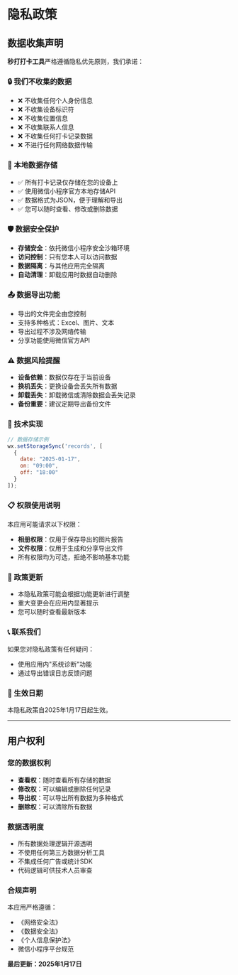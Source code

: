 # 隐私政策

## 数据收集声明

**秒打打卡工具**严格遵循隐私优先原则，我们承诺：

### 🔒 我们不收集的数据
- ❌ 不收集任何个人身份信息
- ❌ 不收集设备标识符
- ❌ 不收集位置信息
- ❌ 不收集联系人信息
- ❌ 不收集任何打卡记录数据
- ❌ 不进行任何网络数据传输

### 📱 本地数据存储
- ✅ 所有打卡记录仅存储在您的设备上
- ✅ 使用微信小程序官方本地存储API
- ✅ 数据格式为JSON，便于理解和导出
- ✅ 您可以随时查看、修改或删除数据

### 🛡️ 数据安全保护
- **存储安全**：依托微信小程序安全沙箱环境
- **访问控制**：只有您本人可以访问数据
- **数据隔离**：与其他应用完全隔离
- **自动清理**：卸载应用时数据自动删除

### 📤 数据导出功能
- 导出的文件完全由您控制
- 支持多种格式：Excel、图片、文本
- 导出过程不涉及网络传输
- 分享功能使用微信官方API

### ⚠️ 数据风险提醒
- **设备依赖**：数据仅存在于当前设备
- **换机丢失**：更换设备会丢失所有数据
- **卸载丢失**：卸载微信或清除数据会丢失记录
- **备份重要**：建议定期导出备份文件

### 🔧 技术实现
```javascript
// 数据存储示例
wx.setStorageSync('records', [
  {
    date: "2025-01-17",
    on: "09:00",
    off: "18:00"
  }
]);
```

### 📋 权限使用说明
本应用可能请求以下权限：
- **相册权限**：仅用于保存导出的图片报告
- **文件权限**：仅用于生成和分享导出文件
- 所有权限均为可选，拒绝不影响基本功能

### 🔄 政策更新
- 本隐私政策可能会根据功能更新进行调整
- 重大变更会在应用内显著提示
- 您可以随时查看最新版本

### 📞 联系我们
如果您对隐私政策有任何疑问：
- 使用应用内"系统诊断"功能
- 通过导出错误日志反馈问题

### 📅 生效日期
本隐私政策自2025年1月17日起生效。

---

## 用户权利

### 您的数据权利
- **查看权**：随时查看所有存储的数据
- **修改权**：可以编辑或删除任何记录
- **导出权**：可以导出所有数据为多种格式
- **删除权**：可以清除所有数据

### 数据透明度
- 所有数据处理逻辑开源透明
- 不使用任何第三方数据分析工具
- 不集成任何广告或统计SDK
- 代码逻辑可供技术人员审查

### 合规声明
本应用严格遵循：
- 《网络安全法》
- 《数据安全法》
- 《个人信息保护法》
- 微信小程序平台规范

**最后更新：2025年1月17日**
